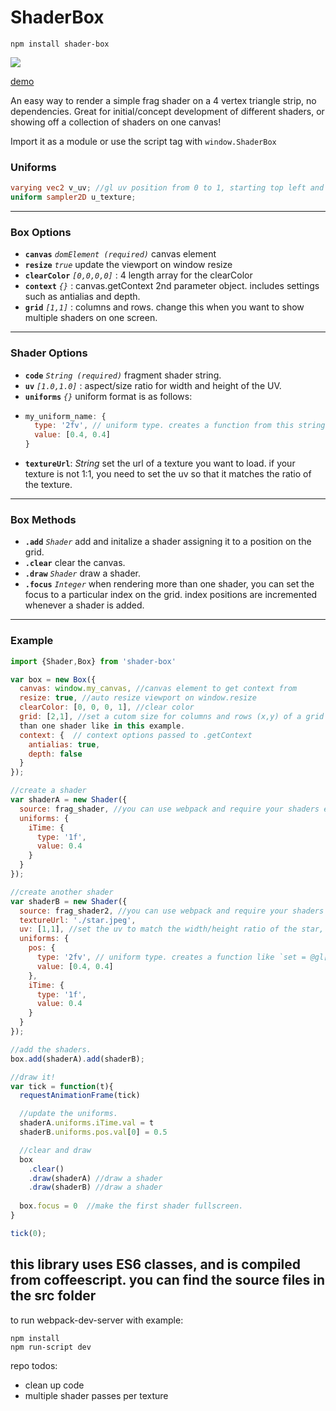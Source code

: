 
# ShaderBox
`npm install shader-box`


<a href="https://npmjs.com/package/shader-box" alt="npm link"><img src="https://img.shields.io/npm/v/preact-slide.svg?style=flat-square" /></a>


[demo](http://arxii.github.io/shader-box)



An easy way to render a simple frag shader on a 4 vertex triangle strip, no dependencies. Great for initial/concept development of different shaders, or showing off a collection of shaders on one canvas!

Import it as a module or use the script tag with `window.ShaderBox`



### Uniforms
```glsl
varying vec2 v_uv; //gl uv position from 0 to 1, starting top left and ending at bottom right.
uniform sampler2D u_texture;
```
***



### Box Options
* **`canvas`** *`domElement (required)`*  canvas element 
* **`resize`** *`true`*  update the viewport on window resize
* **`clearColor`** *`[0,0,0,0]`* : 4 length array for the clearColor
* **`context`** *`{}`* : canvas.getContext 2nd parameter object. includes settings such as antialias and depth. 
* **`grid`** *`[1,1]`* : columns and rows. change this when you want to show multiple shaders on one screen.
***



### Shader Options
* **`code`** *`String (required)`* fragment shader string.
* **`uv`** *`[1.0,1.0]`* : aspect/size ratio for width and height of the UV.
* **`uniforms`** *`{}`* uniform format is as follows:
* ```javascript
  my_uniform_name: {
    type: '2fv', // uniform type. creates a function from this string `set = @gl["uniform"+type].bind(@gl)`
    value: [0.4, 0.4]
  }
  ```
* **`textureUrl`**: *String* set the url of a texture you want to load. if your texture is not 1:1, you need to set the uv so that it matches the ratio of the texture.
***



### Box Methods
* **`.add`** *`Shader`* add and initalize a shader assigning it to a position on the grid.
* **`.clear`** clear the canvas.
* **`.draw`** *`Shader`* draw a shader.
* **`.focus`** *`Integer`* when rendering more than one shader, you can set the focus to a particular index on the grid. index positions are incremented whenever a shader is added.
***



### Example
```javascript
import {Shader,Box} from 'shader-box'

var box = new Box({
  canvas: window.my_canvas, //canvas element to get context from
  resize: true, //auto resize viewport on window.resize
  clearColor: [0, 0, 0, 1], //clear color
  grid: [2,1], //set a cutom size for columns and rows (x,y) of a grid if you want to display more 
  than one shader like in this example.
  context: {  // context options passed to .getContext
    antialias: true,
    depth: false
  }
});

//create a shader
var shaderA = new Shader({
  source: frag_shader, //you can use webpack and require your shaders easy with a glsl or raw loader, look in the webpack.config.js for more
  uniforms: {
    iTime: {
      type: '1f',
      value: 0.4
    }
  }
});

//create another shader
var shaderB = new Shader({
  source: frag_shader2, //you can use webpack and require your shaders easy with a glsl or raw loader, look in the webpack.config.js for more
  textureUrl: './star.jpeg',
  uv: [1,1], //set the uv to match the width/height ratio of the star, in this case the image is square.
  uniforms: {
    pos: {
      type: '2fv', // uniform type. creates a function like `set = @gl["uniform"+type].bind(@gl)`
      value: [0.4, 0.4]
    },
    iTime: {
      type: '1f',
      value: 0.4
    }
  }
});

//add the shaders.
box.add(shaderA).add(shaderB);

//draw it!
var tick = function(t){
  requestAnimationFrame(tick)

  //update the uniforms.
  shaderA.uniforms.iTime.val = t 
  shaderB.uniforms.pos.val[0] = 0.5

  //clear and draw
  box
    .clear()
    .draw(shaderA) //draw a shader
    .draw(shaderB) //draw a shader
  
  box.focus = 0  //make the first shader fullscreen.
}

tick(0);
```






this library uses ES6 classes, and is compiled from coffeescript. you can find the source files in the src folder
---


to run webpack-dev-server with example:
```
npm install
npm run-script dev
```


repo todos:
* clean up code
* multiple shader passes per texture


